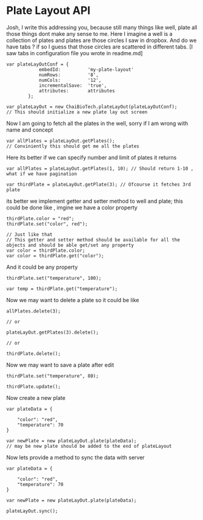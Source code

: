 # Plate Layout API

Josh, I write this addressing you, because still many things like well, plate all those things dont make any sense to me. Here I imagine a well is a collection of plates and plates are those circles I saw in dropbox. And do we have tabs ? if so I guess that those circles are scattered in different tabs. [I saw tabs in configuration file you wrote in readme.md]

```
var plateLayOutConf = {
			embedId:          'my-plate-layout'
			numRows:          '8',
			numCols:          '12',
			incrementalSave:  'true',
			attributes:       attributes
		};

var plateLayOut = new ChaiBioTech.plateLayOut(plateLayOutConf); 
// This should initialize a new plate lay out screen

```
Now I am going to fetch all the plates in the well, sorry if I am wrong with name and concept
```
var allPlates = plateLayOut.getPlates(); 
// Conviniently this should get me all the plates
```
Here its better if we can specify number and limit of plates it returns
```
var allPlates = plateLayOut.getPlates(1, 10); // Should return 1-10 , what if we have pagination

var thirdPlate = plateLayOut.getPlate(3); // Ofcourse it fetches 3rd plate
```
its better we implement getter and setter method to well and plate; this could be done like , imgine we have a 
color property
```
thirdPlate.color = "red";
thirdPlate.set("color", red");

// Just like that
// This getter and setter method should be available for all the objects and should be able get/set any property
var color = thirdPlate.color;
var color = thirdPlate.get("color");
```
And it could be any property
```
thirdPlate.set("temperature", 100);

var temp = thirdPlate.get("temperature");
```
Now we may want to delete a plate so it could be like
```
allPlates.delete(3);

// or

plateLayOut.getPlates(3).delete();

// or

thirdPlate.delete();

```

Now we may want to save a plate after edit

```
thirdPlate.set("temperature", 80);

thirdPlate.update();
```

Now create a new plate

```
var plateData = {

	"color": "red",
	"temperature": 70
}

var newPlate = new plateLayOut.plate(plateData);
// may be new plate should be added to the end of plateLayout
```

Now lets provide a method to sync the data with server

```
var plateData = {

	"color": "red",
	"temperature": 70
}

var newPlate = new plateLayOut.plate(plateData);

plateLayOut.sync();
```

